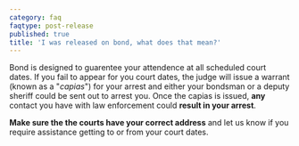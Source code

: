 ```yaml
---
category: faq
faqtype: post-release
published: true
title: 'I was released on bond, what does that mean?'
---
```

Bond is designed to guarentee your attendence at all scheduled court dates. If you fail to appear for you court dates, the judge will issue a warrant (known as a "_capias_") for your arrest and either your bondsman or a deputy sheriff could be sent out to arrest you. Once the capias is issued, **any** contact you have with law enforcement could **result in your arrest**.

**Make sure the the courts have your correct address** and let us know if you require assistance getting to or from your court dates.
